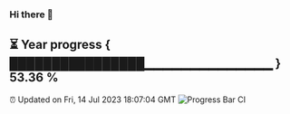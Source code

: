 ### Hi there 👋
⏳ Year progress { ████████████████▁▁▁▁▁▁▁▁▁▁▁▁▁▁ } 53.36 %
---
⏰ Updated on Fri, 14 Jul 2023 18:07:04 GMT
![Progress Bar CI](https://github.com/Moyi321/Moyi321/workflows/Progress%20Bar%20CI/badge.svg)
